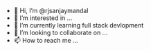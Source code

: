 - 👋 Hi, I’m @rjsanjaymandal
- 👀 I’m interested in ...
- 🌱 I’m currently learning full stack devlopment
- 💞️ I’m looking to collaborate on ...
- 📫 How to reach me ...

<!---
rjsanjaymandal/rjsanjaymandal is a ✨ special ✨ repository because its `README.md` (this file) appears on your GitHub profile.
You can click the Preview link to take a look at your changes.
--->
